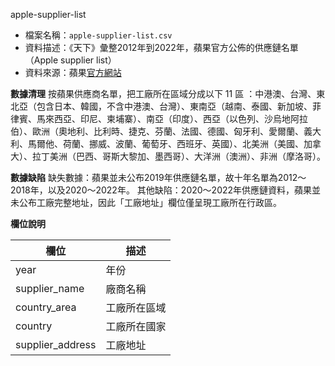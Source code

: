 apple-supplier-list

- 檔案名稱：`apple-supplier-list.csv`
- 資料描述：《天下》彙整2012年到2022年，蘋果官方公佈的供應鏈名單（Apple supplier list）
- 資料來源：蘋果[官方網站](https://www.apple.com/supplier-responsibility/)

**數據清理**
按蘋果供應商名單，把工廠所在區域分成以下 11 區 ：中港澳、台灣、東北亞（包含日本、韓國，不含中港澳、台灣）、東南亞（越南、泰國、新加坡、菲律賓、馬來西亞、印尼、柬埔寨）、南亞（印度）、西亞（以色列、沙烏地阿拉伯）、歐洲（奧地利、比利時、捷克、芬蘭、法國、德國、匈牙利、愛爾蘭、義大利、馬爾他、荷蘭、挪威、波蘭、葡萄牙、西班牙、英國）、北美洲（美國、加拿大）、拉丁美洲（巴西、哥斯大黎加、墨西哥）、大洋洲（澳洲）、非洲（摩洛哥）。

**數據缺陷**
缺失數據：蘋果並未公布2019年供應鏈名單，故十年名單為2012～2018年，以及2020～2022年。
其他缺陷：2020～2022年供應鏈資料，蘋果並未公布工廠完整地址，因此「工廠地址」欄位僅呈現工廠所在行政區。

**欄位說明**

| 欄位 | 描述|
| -------- | -------- |
| year     |   年份    |
| supplier_name     | 廠商名稱    |
| country_area     |  工廠所在區域     |
| country     |  工廠所在國家     |
| supplier_address    | 工廠地址     |
